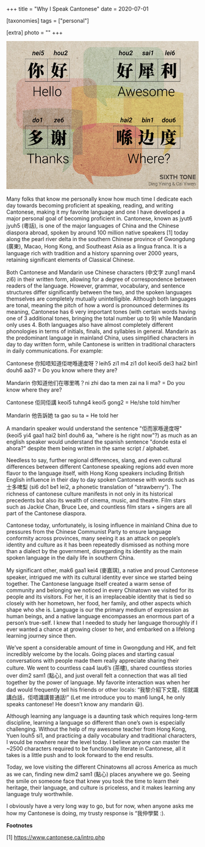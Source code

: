 +++
title = "Why I Speak Cantonese"
date = 2020-07-01

[taxonomies]
tags = ["personal"]

[extra]
photo = ""
+++

![image](/cantonese.jpg)

Many folks that know me personally know how much time I dedicate each day towards becoming proficient at speaking, reading, and writing Cantonese, making it my favorite language and one I have developed a major personal goal of becoming proficient in. Cantonese, known as jyut6 jyuh5 (粵話), is one of the major languages of China and the Chinese diaspora abroad, spoken by around 100 million native speakers [1] today along the pearl river delta in the southern Chinese province of Gwongdung (廣東), Macao, Hong Kong, and Southeast Asia as a lingua franca. It is a language rich with tradition and a history spanning over 2000 years, retaining significant elements of Classical Chinese.

<!-- more -->

Both Cantonese and Mandarin use Chinese characters (中文字 zung1 man4 zi6) in their written form, allowing for a degree of correspondence between readers of the language. However, grammar, vocabulary, and sentence structures differ significantly between the two, and the spoken languages themselves are completely mutually unintelligible. Although both languages are tonal, meaning the pitch of how a word is pronounced determines its meaning, Cantonese has 6 very important tones (with certain words having one of 3 additional tones, bringing the total number up to 9) while Mandarin only uses 4. Both languages also have almost completely different phonologies in terms of initials, finals, and syllables in general. Mandarin as the predominant language in mainland China, uses simplified characters in day to day written form, while Cantonese is written in traditional characters in daily communications. For example:

Cantonese
你知唔知道佢哋喺邊度呀？leih5 zi1 m4 zi1 do1 keoi5 dei3 hai2 bin1 douh6 aa3? = Do you know where they are?

Mandarin
你知道他们在哪里嗎？ni zhi dao ta men zai na li ma? = Do you know where they are?

Cantonese
佢同佢講 keoi5 tuhng4 keoi5 gong2 = He/she told him/her

Mandarin
他告訴她 ta gao su ta = He told her

A mandarin speaker would understand the sentence "佢而家喺邊度呀" (keoi5 yi4 gaa1 hai2 bin1 douh6 aa, "where is he right now"?) as much as an english speaker would understand the spanish sentence "donde esta el ahora?" despite them being written in the same script / alphabet.

Needless to say, further regional differences, slang, and even cultural differences between different Cantonese speaking regions add even more flavor to the language itself, with Hong Kong speakers including British English influence in their day to day spoken Cantonese with words such as 士多啤梨 (si6 do1 be1 lei2, a phonetic translation of “strawberry”). The richness of cantonese culture manifests in not only in its historical precedents but also its wealth of cinema, music, and theatre. Film stars such as Jackie Chan, Bruce Lee, and countless film stars + singers are all part of the Cantonese diaspora.

Cantonese today, unfortunately, is losing influence in mainland China due to pressures from the Chinese Communist Party to ensure language conformity across provinces, many seeing it as an attack on people’s identity and culture as it has been repeatedly dismissed as nothing more than a dialect by the government, disregarding its identity as the main spoken language in the daily life in southern China.

My significant other, mak6 gaa1 kei4 (麥嘉琪), a native and proud Cantonese speaker, intrigued me with its cultural identity ever since we started being together. The Cantonese language itself created a warm sense of community and belonging we noticed in every Chinatown we visited for its people and its visitors. For her, it is an irreplaceable identity that is tied so closely with her hometown, her food, her family, and other aspects which shape who she is. Language is our the primary medium of expression as human beings, and a native language encompasses an enormous part of a person’s true-self. I knew that I needed to study her language thoroughly if I ever wanted a chance at growing closer to her, and embarked on a lifelong learning journey since then.

We’ve spent a considerable amount of time in Gwongdung and HK, and felt incredibly welcome by the locals. Going places and starting casual conversations with people made them really appreciate sharing their culture. We went to countless caa4 lau6’s (茶樓), shared countless stories over dim2 sam1 (點心), and just overall felt a connection that was all tied together by the power of language. My favorite interaction was when her dad would frequently tell his friends or other locals: “我黎介紹下文龍，佢就識講白話，佢唔識講普通話!” (Let me introduce you to man6 lung4, he only speaks cantonese! He doesn’t know any mandarin 😃).

Although learning any language is a daunting task which requires long-term discipline, learning a language so different than one’s own is especially challenging. Without the help of my awesome teacher from Hong Kong, Yuen louh5 si1, and practicing a daily vocabulary and traditional characters, I would be nowhere near the level today. I believe anyone can master the ~2500 characters required to be functionally literate in Cantonese, all it takes is a little push and to look forward to the end results.

Today, we love visiting the different Chinatowns all across America as much as we can, finding new dim2 sam1 (點心) places anywhere we go. Seeing the smile on someone face that knew you took the time to learn their heritage, their language, and culture is priceless, and it makes learning any language truly worthwhile.

I obviously have a very long way to go, but for now, when anyone asks me how my Cantonese is doing, my trusty response is “我仲學緊 :).

**Footnotes**

[1] https://www.cantonese.ca/intro.php
